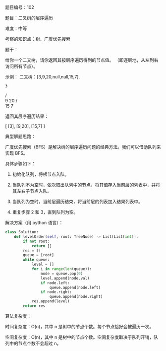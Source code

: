 题目编号：102

题目：二叉树的层序遍历

难度：中等

考察的知识点：树、广度优先搜索

题干：

给你一个二叉树，请你返回其按层序遍历得到的节点值。 （即逐层地，从左到右访问所有节点）。

示例：
二叉树：[3,9,20,null,null,15,7],

    3
   / \
  9  20
    /  \
   15   7

返回其层序遍历结果：

[
  [3],
  [9,20],
  [15,7]
]

典型解题思路：

广度优先搜索（BFS）是解决树的层序遍历问题的经典方法。我们可以借助队列来实现 BFS。

具体步骤如下：

1. 初始化队列，将根节点入队。

2. 当队列不为空时，依次取出队列中的节点，将其值存入当前层的列表中，并将其左右子节点入队。

3. 当队列为空时，当前层遍历结束，将当前层的列表加入结果列表中。

4. 重复步骤 2 和 3，直到队列为空。

解决方案（用 python 语言）：

```python
class Solution:
    def levelOrder(self, root: TreeNode) -> List[List[int]]:
        if not root:
            return []
        res = []
        queue = [root]
        while queue:
            level = []
            for i in range(len(queue)):
                node = queue.pop(0)
                level.append(node.val)
                if node.left:
                    queue.append(node.left)
                if node.right:
                    queue.append(node.right)
            res.append(level)
        return res
```

算法复杂度：

时间复杂度：O(n)，其中 n 是树中的节点个数。每个节点恰好会被遍历一次。

空间复杂度：O(n)，其中 n 是树中的节点个数。空间复杂度取决于队列开销，队列中的节点个数不会超过 n。